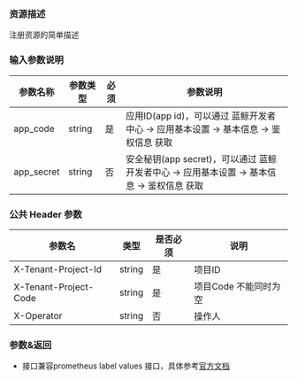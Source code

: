 ### 资源描述
注册资源的简单描述

### 输入参数说明
|   参数名称   |    参数类型  |  必须  |     参数说明     |
| ------------ | ------------ | ------ | ---------------- |
| app_code   | string | 是 | 应用ID(app id)，可以通过 蓝鲸开发者中心 -> 应用基本设置 -> 基本信息 -> 鉴权信息 获取 |
| app_secret | string | 否 | 安全秘钥(app secret)，可以通过 蓝鲸开发者中心 -> 应用基本设置 -> 基本信息 -> 鉴权信息 获取 |

### 公共 Header 参数

| 参数名  |  类型  |  是否必须 | 说明 | 
| ------------ | ------------ | ------------ | -------- |
| X-Tenant-Project-Id  | string  | 是 | 项目ID |
| X-Tenant-Project-Code  | string  | 是 | 项目Code 不能同时为空 |
| X-Operator  | string  | 否 | 操作人 |

### 参数&返回
- 接口兼容prometheus label values 接口，具体参考[官方文档](https://prometheus.io/docs/prometheus/latest/querying/api/)